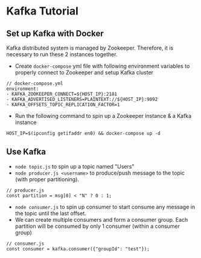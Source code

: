 # Kafka Tutorial

## Set up Kafka with Docker
Kafka distributed system is managed by Zookeeper. Therefore, it is necessary to run these 2 instances together.
- Create `docker-compose` yml file with following environment variables to properly connect to Zookeeper and setup Kafka cluster
```
// docker-compose.yml
environment:
- KAFKA_ZOOKEEPER_CONNECT=${HOST_IP}:2181
- KAFKA_ADVERTISED_LISTENERS=PLAINTEXT://${HOST_IP}:9092
- KAFKA_OFFSETS_TOPIC_REPLICATION_FACTOR=1
```
- Run the following command to spin up a Zookeeper instance & a Kafka instance
```
HOST_IP=$(ipconfig getifaddr en0) && docker-compose up -d
```

## Use Kafka
- `node topic.js` to spin up a topic named "Users"
- `node producer.js <username>` to produce/push message to the topic (with proper partitioning). 
```
// producer.js
const partition = msg[0] < "N" ? 0 : 1;
```
- `node consumer.js` to spin up consumer to start consume any message in the topic until the last offset. 
- We can create multiple consumers and form a consumer group. Each partition will be consumed by only 1 consumer (within a consumer group)
```
// consumer.js
const consumer = kafka.consumer({"groupId": "test"});
```